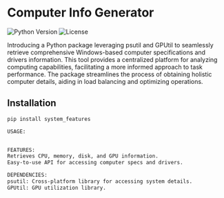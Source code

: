 # Computer Info Generator

![Python Version](https://img.shields.io/badge/python-3.8%20%7C%203.9-blue.svg)
![License](https://img.shields.io/github/license/akhiltodecode/computingspecspypi/)

Introducing a Python package leveraging psutil and GPUtil to seamlessly retrieve comprehensive Windows-based computer specifications and drivers information. 
This tool provides a centralized platform for analyzing computing capabilities, facilitating a more informed approach to task performance. 
The package streamlines the process of obtaining holistic computer details, aiding in load balancing and optimizing operations.

## Installation

```bash
pip install system_features

USAGE:


FEATURES:
Retrieves CPU, memory, disk, and GPU information.
Easy-to-use API for accessing computer specs and drivers.

DEPENDENCIES:
psutil: Cross-platform library for accessing system details.
GPUtil: GPU utilization library.

